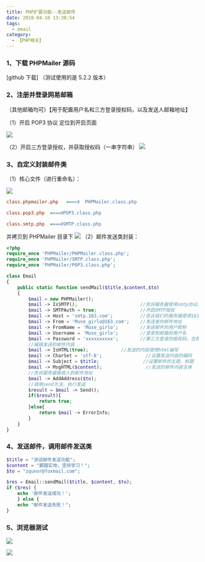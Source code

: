 ```yaml
---
title: PHP扩展功能--发送邮件
date: 2018-04-16 13:38:54
tags:
  - email
category:
  - 【PHP相关】
---
```


### 1、下载 PHPMailer 源码

[github 下载]
（测试使用的是 5.2.2 版本）

### 2、注册并登录网易邮箱

（其他邮箱均可）【用于配置用户名和三方登录授权码，以及发送人邮箱地址】

（1）开启 POP3 协议 定位到开启页面

<!--more-->

![](https://images2018.cnblogs.com/blog/1049028/201803/1049028-20180327171400339-1436550372.png)

（2）开启三方登录授权，并获取授权码（一串字符串）
![](https://images2018.cnblogs.com/blog/1049028/201803/1049028-20180327171327537-1436075640.png)

### 3、自定义封装邮件类

（1）核心文件（进行重命名）：

![](https://images2018.cnblogs.com/blog/1049028/201803/1049028-20180327163714902-341662125.png)

```ini
class.phpmailer.php   ====》  PHPMailer.class.php

class.pop3.php  ====》POP3.class.php

class.smtp.php  ====》SMTP.class.php
```

并拷贝到 PHPMailer 目录下
![](https://images2018.cnblogs.com/blog/1049028/201803/1049028-20180327163714902-341662125.png)
（2）邮件发送类封装：

```php
<?php
require_once 'PHPMailer/PHPMailer.class.php';
require_once 'PHPMailer/SMTP.class.php';
require_once 'PHPMailer/POP3.class.php';

class Email
{
    public static function sendMail($title,$content,$to)
    {
        $mail = new PHPMailer();
        $mail -> IsSMTP();                       //告诉服务器使用smtp协议发送
        $mail -> SMTPAuth = true;                //开启SMTP授权
        $mail -> Host = 'smtp.163.com';          //告诉我们的服务器使用163的smtp服务器发送
        $mail -> From = 'Muse_girlo@163.com';    //发送者的邮件地址
        $mail -> FromName = 'Muse_girlo';        //发送邮件的用户昵称
        $mail -> Username = 'Muse_girlo';        //登录到邮箱的用户名
        $mail -> Password = 'xxxxxxxxxx';        //第三方登录的授权码，在邮箱里面设置
        //编辑发送的邮件内容
        $mail -> IsHTML(true);            //发送的内容使用html编写
        $mail -> CharSet = 'utf-8';                //设置发送内容的编码
        $mail -> Subject = $title;                //设置邮件的主题、标题
        $mail -> MsgHTML($content);                //发送的邮件内容主体
        //告诉服务器接收人的邮件地址
        $mail -> AddAddress($to);
        //调用send方法，执行发送
        $result = $mail -> Send();
        if($result){
            return true;
        }else{
            return $mail -> ErrorInfo;
        }
    }
}
```

### 4、发送邮件，调用邮件发送类

```php
$title = "测试邮件发送功能";
$content = "脚踏实地，坚持学习！";
$to = "zqunor@foxmail.com";

$res = Email::sendMail($title, $content, $to);
if ($res) {
    echo '邮件发送成功！';
    } else {
    echo "邮件发送失败！";
}
```

### 5、浏览器测试

![](https://images2018.cnblogs.com/blog/1049028/201803/1049028-20180327170739982-368374531.png)

![](https://images2018.cnblogs.com/blog/1049028/201803/1049028-20180327170830831-1433469872.png)

[github下载]: https://github.com/PHPMailer/PHPMailer
